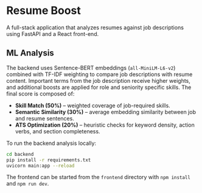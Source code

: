 # Resume Boost

A full-stack application that analyzes resumes against job descriptions using FastAPI and a React front-end.

## ML Analysis

The backend uses Sentence-BERT embeddings (``all-MiniLM-L6-v2``) combined with TF-IDF weighting to compare job descriptions with resume content. Important terms from the job description receive higher weights, and additional boosts are applied for role and seniority specific skills. The final score is composed of:

- **Skill Match (50%)** – weighted coverage of job-required skills.
- **Semantic Similarity (30%)** – average embedding similarity between job and resume sentences.
- **ATS Optimization (20%)** – heuristic checks for keyword density, action verbs, and section completeness.

To run the backend analysis locally:

```bash
cd backend
pip install -r requirements.txt
uvicorn main:app --reload
```

The frontend can be started from the `frontend` directory with `npm install` and `npm run dev`.

